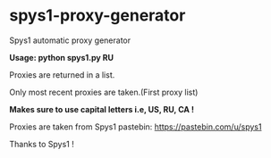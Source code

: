 # spys1-proxy-generator
Spys1 automatic proxy generator

<b> Usage: python spys1.py RU </b>

Proxies are returned in a list.

Only most recent proxies are taken.(First proxy list)

<b>Makes sure to use capital letters i.e, US, RU, CA ! </b> 

Proxies are taken from Spys1 pastebin: https://pastebin.com/u/spys1

Thanks to Spys1 ! 
